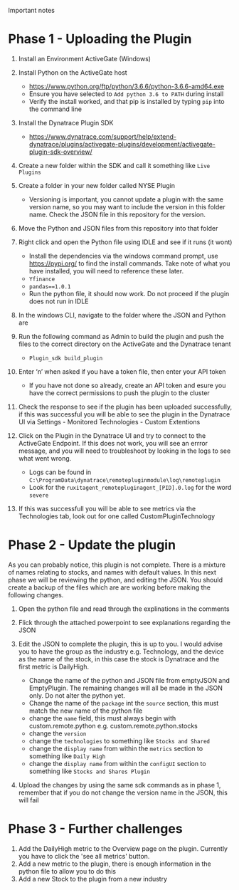 Important notes


# Phase 1 - Uploading the Plugin 

1.	Install an Environment ActiveGate (Windows)

2.	Install Python on the ActiveGate host
    - https://www.python.org/ftp/python/3.6.6/python-3.6.6-amd64.exe
    - Ensure you have selected to `Add python 3.6 to PATH` during install 
    - Verify the install worked, and that pip is installed by typing `pip` into the command line 
    
3.	Install the Dynatrace Plugin SDK
    -	https://www.dynatrace.com/support/help/extend-dynatrace/plugins/activegate-plugins/development/activegate-plugin-sdk-overview/
    
4.	Create a new folder within the SDK and call it something like `Live Plugins`

5.	Create a folder in your new folder called NYSE Plugin 
	- Versioning is important, you cannot update a plugin with the same version name, so you may want to include the version in this folder name. Check the JSON file in this repository for the version.

6.	Move the Python and JSON files from this repository into that folder 

7.	Right click and open the Python file using IDLE and see if it runs (it wont) 
    -	Install the dependencies via the windows command prompt, use https://pypi.org/ to find the install commands. Take note of what you have installed, you will need to reference these later.
    -	`Yfinance`
    -  `pandas==1.0.1`
    -	Run the python file, it should now work. Do not proceed if the plugin does not run in IDLE 
    
8.	In the windows CLI, navigate to the folder where the JSON and Python are 

9.	Run the following command as Admin to build the plugin and push the files to the correct directory on the ActiveGate and the Dynatrace tenant 
    -	`Plugin_sdk build_plugin`
    
10.	Enter ‘n’ when asked if you have a token file, then enter your API token
    - If you have not done so already, create an API token and esure you have the correct permissions to push the plugin to the cluster 
	
11.	Check the response to see if the plugin has been uploaded successfully, if this was successful you will be able to see the plugin in the Dynatrace UI via Settings - Monitored Technologies - Custom Extentions

12.	Click on the Plugin in the Dynatrace UI and try to connect to the ActiveGate Endpoint. If this does not work, you will see an errror message, and you will need to troubleshoot by looking in the logs to see what went wrong. 
	- Logs can be found in `C:\ProgramData\dynatrace\remotepluginmodule\log\remoteplugin`
	- Look for the `ruxitagent_remotepluginagent_[PID].0.log` for the word `severe`

13.    If this was successfull you will be able to see metrics via the Technologies tab, look out for one called CustomPluginTechnology 

# Phase 2 - Update the plugin 

As you can probably notice, this plugin is not complete. There is a mixture of names relating to stocks, and names with default values. In this next phase we will be reviewing the python, and editing the JSON. You should create a backup of the files which are are working before making the following changes. 

1.	Open the python file and read through the explinations in the comments
2. 	Flick through the attached powerpoint to see explanations regarding the JSON 
3.	Edit the JSON to complete the plugin, this is up to you. I would advise you to have the group as the industry e.g. Technology, and the device as the name of the stock, in this case the stock is Dynatrace and the first metric is DailyHigh. 
	- Change the name of the python and JSON file from emptyJSON and EmptyPlugin. The remaining changes will all be made in the JSON only. Do not alter the python yet. 
	- Change the name of the `package` int the `source` section, this must match the new name of the python file 
	- change the `name` field, this must always begin with custom.remote.python e.g. custom.remote.python.stocks
	- change the `version` 
	- change the `technologies` to something like `Stocks and Shared`
	- change the `display name` from within the `metrics` section to something like `Daily High`
	- change the `display name` from within the `configUI` section to something like `Stocks and Shares Plugin`
	
4. 	Upload the changes by using the same sdk commands as in phase 1, remember that if you do not change the version name in the JSON, this will fail

# Phase 3 - Further challenges 

1. Add the DailyHigh metric to the Overview page on the plugin. Currently you have to click the 'see all metrics' button. 
2. Add a new metric to the plugin, there is enough information in the python file to allow you to do this 
3. Add a new Stock to the plugin from a new industry
